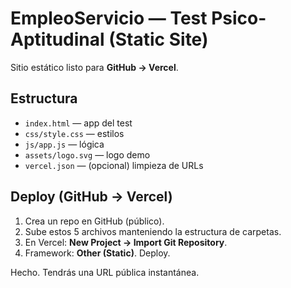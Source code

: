 # EmpleoServicio — Test Psico-Aptitudinal (Static Site)
Sitio estático listo para **GitHub → Vercel**.

## Estructura
- `index.html` — app del test
- `css/style.css` — estilos
- `js/app.js` — lógica
- `assets/logo.svg` — logo demo
- `vercel.json` — (opcional) limpieza de URLs

## Deploy (GitHub → Vercel)
1. Crea un repo en GitHub (público).
2. Sube estos 5 archivos manteniendo la estructura de carpetas.
3. En Vercel: **New Project → Import Git Repository**.
4. Framework: **Other (Static)**. Deploy.

Hecho. Tendrás una URL pública instantánea.
